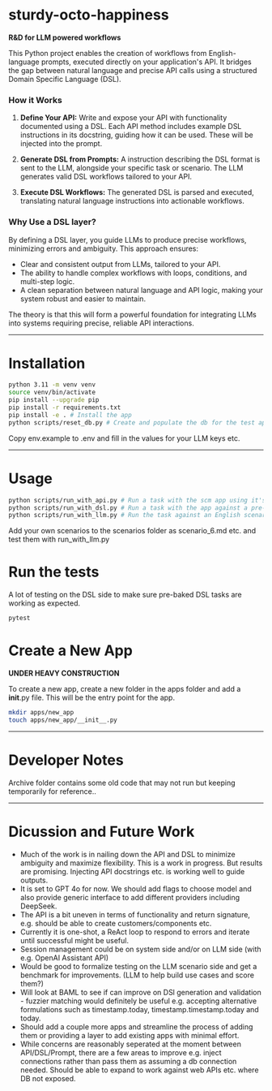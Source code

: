 # sturdy-octo-happiness
**R&amp;D for LLM powered workflows**

This Python project enables the creation of workflows from English-language prompts, executed directly on your application's API. It bridges the gap between natural language and precise API calls using a structured Domain Specific Language (DSL). 

### How it Works

1. **Define Your API:** Write and expose your API with functionality documented using a DSL. Each API method includes example DSL instructions in its docstring, guiding how it can be used. These will be injected into the prompt.
   
2. **Generate DSL from Prompts:** A  instruction describing the DSL format is sent to the LLM, alongside your specific task or scenario. The LLM generates valid DSL workflows tailored to your API.

3. **Execute DSL Workflows:** The generated DSL is parsed and executed, translating natural language instructions into actionable workflows.

### Why Use a DSL layer?

By defining a DSL layer, you guide LLMs to produce precise workflows, minimizing errors and ambiguity. This approach ensures:

- Clear and consistent output from LLMs, tailored to your API.
- The ability to handle complex workflows with loops, conditions, and multi-step logic.
- A clean separation between natural language and API logic, making your system robust and easier to maintain.

The theory is that this will form a powerful foundation for integrating LLMs into systems requiring precise, reliable API interactions.

---

# Installation
```bash
python 3.11 -m venv venv
source venv/bin/activate
pip install --upgrade pip
pip install -r requirements.txt
pip install -e . # Install the app
python scripts/reset_db.py # Create and populate the db for the test app "scm"
```
Copy env.example to .env and fill in the values for your LLM keys etc.

---

# Usage
```bash
python scripts/run_with_api.py # Run a task with the scm app using it's native python API
python scripts/run_with_dsl.py # Run a task with the app against a pre-baked DSL task
python scripts/run_with_llm.py # Run the task against an English scenario prompt provided to an LLM. Choose a scenario 1 to 5.
```

Add your own scenarios to the scenarios folder as scenario_6.md etc. and test them with run_with_llm.py

# Run the tests

A lot of testing on the DSL side to make sure pre-baked DSL tasks are working as expected.
```bash
pytest
```

# Create a New App

**UNDER HEAVY CONSTRUCTION**

To create a new app, create a new folder in the apps folder and add a __init__.py file. This will be the entry point for the app.

```bash
mkdir apps/new_app
touch apps/new_app/__init__.py
```
---

# Developer Notes

Archive folder contains some old code that may not run but keeping temporarily for reference..

---


# Dicussion and Future Work

- Much of the work is in nailing down the API and DSL to minimize ambiguity and maximize flexibility. This is a work in progress.
  But results are promising. Injecting API docstrings etc. is working well to guide outputs.
- It is set to GPT 4o for now. We should add flags to choose model and also provide generic interface to add different providers
  including DeepSeek.
- The API is a bit uneven in terms of functionality and return signature, e.g. should be able to create customers/components etc.
- Currently it is one-shot, a ReAct loop to respond to errors and iterate until successful might be useful.
- Session management could be on system side and/or on LLM side (with e.g. OpenAI Assistant API)
- Would be good to formalize testing on the LLM scenario side and get a benchmark for improvements. (LLM to help build use cases and   score them?)
- Will look at BAML to see if can improve on DSl generation and validation - fuzzier matching would definitely be useful e.g.
    accepting alternative formulations such as timestamp.today, timestamp.timestamp.today and today.
- Should add a couple more apps and streamline the process of adding them or providing a layer to add existing apps with minimal   effort. 
- While concerns are reasonably seperated at the moment between API/DSL/Prompt, there are a few areas to improve e.g. inject connections rather than pass them as assuming a db connection needed. Should be able to expand to work against web APIs etc. where DB not exposed.


